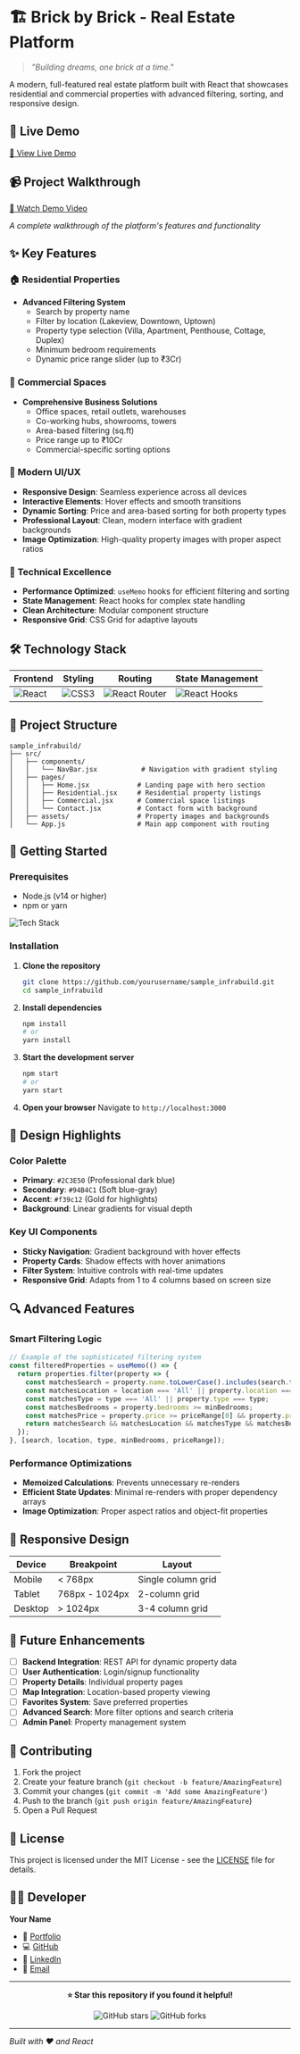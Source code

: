 # 🏗️ Brick by Brick - Real Estate Platform

> *"Building dreams, one brick at a time."*

A modern, full-featured real estate platform built with React that showcases residential and commercial properties with advanced filtering, sorting, and responsive design.

## 🎯 Live Demo

<!-- Add your deployed link here -->
[🔗 View Live Demo](your-deployed-link-here)

## 📹 Project Walkthrough

[🎥 Watch Demo Video](./demo.mov)

*A complete walkthrough of the platform's features and functionality*

## ✨ Key Features

### 🏠 **Residential Properties**
- **Advanced Filtering System**
  - Search by property name
  - Filter by location (Lakeview, Downtown, Uptown)
  - Property type selection (Villa, Apartment, Penthouse, Cottage, Duplex)
  - Minimum bedroom requirements
  - Dynamic price range slider (up to ₹3Cr)

### 🏢 **Commercial Spaces**
- **Comprehensive Business Solutions**
  - Office spaces, retail outlets, warehouses
  - Co-working hubs, showrooms, towers
  - Area-based filtering (sq.ft)
  - Price range up to ₹10Cr
  - Commercial-specific sorting options

### 🎨 **Modern UI/UX**
- **Responsive Design**: Seamless experience across all devices
- **Interactive Elements**: Hover effects and smooth transitions
- **Dynamic Sorting**: Price and area-based sorting for both property types
- **Professional Layout**: Clean, modern interface with gradient backgrounds
- **Image Optimization**: High-quality property images with proper aspect ratios

### 🔧 **Technical Excellence**
- **Performance Optimized**: `useMemo` hooks for efficient filtering and sorting
- **State Management**: React hooks for complex state handling
- **Clean Architecture**: Modular component structure
- **Responsive Grid**: CSS Grid for adaptive layouts

## 🛠️ Technology Stack

| Frontend | Styling | Routing | State Management |
|----------|---------|---------|------------------|
| ![React](https://img.shields.io/badge/React-20232A?style=for-the-badge&logo=react&logoColor=61DAFB) | ![CSS3](https://img.shields.io/badge/CSS3-1572B6?style=for-the-badge&logo=css3&logoColor=white) | ![React Router](https://img.shields.io/badge/React_Router-CA4245?style=for-the-badge&logo=react-router&logoColor=white) | ![React Hooks](https://img.shields.io/badge/React_Hooks-20232A?style=for-the-badge&logo=react&logoColor=61DAFB) |

## 📁 Project Structure

```
sample_infrabuild/
├── src/
│   ├── components/
│   │   └── NavBar.jsx           # Navigation with gradient styling
│   ├── pages/
│   │   ├── Home.jsx            # Landing page with hero section
│   │   ├── Residential.jsx     # Residential property listings
│   │   ├── Commercial.jsx      # Commercial space listings
│   │   └── Contact.jsx         # Contact form with background
│   ├── assets/                 # Property images and backgrounds
│   └── App.js                  # Main app component with routing
```

## 🚀 Getting Started

### Prerequisites
- Node.js (v14 or higher)
- npm or yarn

![Tech Stack](https://skillicons.dev/icons?i=react,js,html,css,nodejs,npm&theme=light)

### Installation

1. **Clone the repository**
   ```bash
   git clone https://github.com/yourusername/sample_infrabuild.git
   cd sample_infrabuild
   ```

2. **Install dependencies**
   ```bash
   npm install
   # or
   yarn install
   ```

3. **Start the development server**
   ```bash
   npm start
   # or
   yarn start
   ```

4. **Open your browser**
   Navigate to `http://localhost:3000`

## 🎨 Design Highlights

### Color Palette
- **Primary**: `#2C3E50` (Professional dark blue)
- **Secondary**: `#94B4C1` (Soft blue-gray)
- **Accent**: `#f39c12` (Gold for highlights)
- **Background**: Linear gradients for visual depth

### Key UI Components
- **Sticky Navigation**: Gradient background with hover effects
- **Property Cards**: Shadow effects with hover animations
- **Filter System**: Intuitive controls with real-time updates
- **Responsive Grid**: Adapts from 1 to 4 columns based on screen size

## 🔍 Advanced Features

### Smart Filtering Logic
```javascript
// Example of the sophisticated filtering system
const filteredProperties = useMemo(() => {
  return properties.filter(property => {
    const matchesSearch = property.name.toLowerCase().includes(search.toLowerCase());
    const matchesLocation = location === 'All' || property.location === location;
    const matchesType = type === 'All' || property.type === type;
    const matchesBedrooms = property.bedrooms >= minBedrooms;
    const matchesPrice = property.price >= priceRange[0] && property.price <= priceRange[1];
    return matchesSearch && matchesLocation && matchesType && matchesBedrooms && matchesPrice;
  });
}, [search, location, type, minBedrooms, priceRange]);
```

### Performance Optimizations
- **Memoized Calculations**: Prevents unnecessary re-renders
- **Efficient State Updates**: Minimal re-renders with proper dependency arrays
- **Image Optimization**: Proper aspect ratios and object-fit properties

## 📱 Responsive Design

| Device | Breakpoint | Layout |
|--------|------------|--------|
| Mobile | < 768px | Single column grid |
| Tablet | 768px - 1024px | 2-column grid |
| Desktop | > 1024px | 3-4 column grid |

## 🎯 Future Enhancements

- [ ] **Backend Integration**: REST API for dynamic property data
- [ ] **User Authentication**: Login/signup functionality
- [ ] **Property Details**: Individual property pages
- [ ] **Map Integration**: Location-based property viewing
- [ ] **Favorites System**: Save preferred properties
- [ ] **Advanced Search**: More filter options and search criteria
- [ ] **Admin Panel**: Property management system

## 🤝 Contributing

1. Fork the project
2. Create your feature branch (`git checkout -b feature/AmazingFeature`)
3. Commit your changes (`git commit -m 'Add some AmazingFeature'`)
4. Push to the branch (`git push origin feature/AmazingFeature`)
5. Open a Pull Request

## 📄 License

This project is licensed under the MIT License - see the [LICENSE](LICENSE) file for details.

## 👨‍💻 Developer

**Your Name**
- 💼 [Portfolio](your-portfolio-link)
- 💻 [GitHub](https://github.com/yourusername)
- 💼 [LinkedIn](your-linkedin-profile)
- 📧 [Email](mailto:your-email@example.com)

---

<div align="center">

**⭐ Star this repository if you found it helpful!**

![GitHub stars](https://img.shields.io/github/stars/Shaur544/sample_infrabuild?style=social)
![GitHub forks](https://img.shields.io/github/forks/Shaur544/sample_infrabuild?style=social)

</div>

---

*Built with ❤️ and React*
